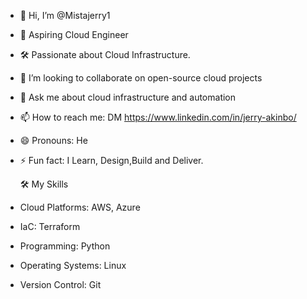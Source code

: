 - 👋 Hi, I’m @Mistajerry1
- 🚀 Aspiring Cloud Engineer
- 🛠️ Passionate about Cloud Infrastructure.
- 💞️ I’m looking to collaborate on open-source cloud projects
- 💬 Ask me about cloud infrastructure and automation
- 📫 How to reach me: DM https://www.linkedin.com/in/jerry-akinbo/
- 😄 Pronouns: He
- ⚡ Fun fact: I Learn, Design,Build and Deliver.

  🛠️ My Skills

- Cloud Platforms: AWS, Azure
- IaC: Terraform
- Programming: Python
- Operating Systems: Linux
- Version Control: Git


<!---
Mistajerry1/Mistajerry1 is a ✨ special ✨ repository because its `README.md` (this file) appears on your GitHub profile.
You can click the Preview link to take a look at your changes.
--->
